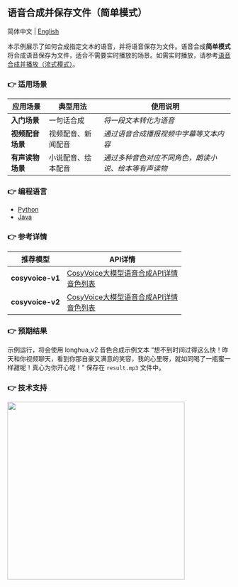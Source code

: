 [comment]: # (title and brief introduction of the sample)
## 语音合成并保存文件（简单模式）

简体中文 | [English](./README_EN.md)

本示例展示了如何合成指定文本的语音，并将语音保存为文件。语音合成**简单模式**将合成语音保存为文件，适合不需要实时播放的场景。如需实时播放，请参考[语音合成并播放（流式模式）](../synthesize_speech_from_text_by_streaming_mode/)。

[comment]: # (list of scenarios of the sample)
### :point_right: 适用场景

| 应用场景 | 典型用法 | 使用说明 |
| ----- | ----- | ----- |
| **入门场景** | 一句话合成 | *将一段文本转化为语音* |
| **视频配音场景** | 视频配音、新闻配音 | *通过语音合成播报视频中字幕等文本内容* |
| **有声读物场景** | 小说配音、绘本配音 | *通过多种音色对应不同角色，朗读小说、绘本等有声读物* |

[comment]: # (supported programming languages of the sample)
### :point_right: 编程语言
- [Python](./python)
- [Java](./java)

[comment]: # (model and interface of the sample)
### :point_right: 参考详情
| 推荐模型 | API详情 |
| --- | --- |
| **cosyvoice-v1** | [CosyVoice大模型语音合成API详情](https://help.aliyun.com/zh/model-studio/developer-reference/api-details-25) <br> [音色列表](https://help.aliyun.com/zh/model-studio/cosyvoice-java-sdk#95303fd00f0ge) |
| **cosyvoice-v2** | [CosyVoice大模型语音合成API详情](https://help.aliyun.com/zh/model-studio/developer-reference/api-details-25) <br> [音色列表](https://help.aliyun.com/zh/model-studio/cosyvoice-java-sdk#da9ae03e5ek7b) |

### :point_right: 预期结果

示例运行，将会使用 longhua_v2 音色合成示例文本 “想不到时间过得这么快！昨天和你视频聊天，看到你那自豪又满意的笑容，我的心里呀，就如同喝了一瓶蜜一样甜呢！真心为你开心呢！” 保存在 `result.mp3` 文件中。

[comment]: # (technical support of the sample)
### :point_right: 技术支持
<img src="https://dashscope.oss-cn-beijing.aliyuncs.com/samples/audio/group.png" width="400"/>
